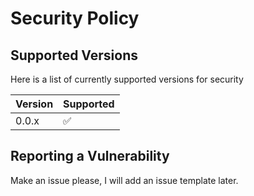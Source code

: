 # Security Policy

## Supported Versions

Here is a list of currently supported versions for security

| Version | Supported          |
| ------- | ------------------ |
| 0.0.x   | :white_check_mark: |

## Reporting a Vulnerability

Make an issue please, I will add an issue template later.
